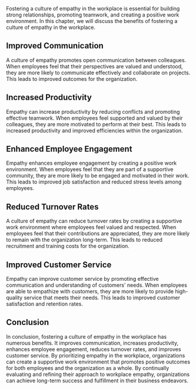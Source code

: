 
Fostering a culture of empathy in the workplace is essential for building strong relationships, promoting teamwork, and creating a positive work environment. In this chapter, we will discuss the benefits of fostering a culture of empathy in the workplace.

Improved Communication
----------------------

A culture of empathy promotes open communication between colleagues. When employees feel that their perspectives are valued and understood, they are more likely to communicate effectively and collaborate on projects. This leads to improved outcomes for the organization.

Increased Productivity
----------------------

Empathy can increase productivity by reducing conflicts and promoting effective teamwork. When employees feel supported and valued by their colleagues, they are more motivated to perform at their best. This leads to increased productivity and improved efficiencies within the organization.

Enhanced Employee Engagement
----------------------------

Empathy enhances employee engagement by creating a positive work environment. When employees feel that they are part of a supportive community, they are more likely to be engaged and motivated in their work. This leads to improved job satisfaction and reduced stress levels among employees.

Reduced Turnover Rates
----------------------

A culture of empathy can reduce turnover rates by creating a supportive work environment where employees feel valued and respected. When employees feel that their contributions are appreciated, they are more likely to remain with the organization long-term. This leads to reduced recruitment and training costs for the organization.

Improved Customer Service
-------------------------

Empathy can improve customer service by promoting effective communication and understanding of customers' needs. When employees are able to empathize with customers, they are more likely to provide high-quality service that meets their needs. This leads to improved customer satisfaction and retention rates.

Conclusion
----------

In conclusion, fostering a culture of empathy in the workplace has numerous benefits. It improves communication, increases productivity, enhances employee engagement, reduces turnover rates, and improves customer service. By prioritizing empathy in the workplace, organizations can create a supportive work environment that promotes positive outcomes for both employees and the organization as a whole. By continually evaluating and refining their approach to workplace empathy, organizations can achieve long-term success and fulfillment in their business endeavors.

